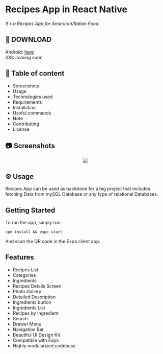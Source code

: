 # Recipes App in React Native

_It's a Recipes App for American/Italian Food._

## 📱 DOWNLOAD

Android: [here](https://expo.io/artifacts/78360755-6fcd-41fe-b844-a36ee5dfd8b3)  
IOS: _coming soon_

## 📖 Table of content

- Screenshots
- Usage
- Technologies used
- Requirements
- Installation
- Useful commands
- Note
- Contributing
- License

## 📷 Screenshots

<center><a href="https://www.instamobile.io/app-templates/food-app-template/"><img src="https://www.instamobile.io/wp-content/uploads/2019/07/Screen-Shot-2019-07-22-at-8.56.44-PM.png" /></a></center>

## ⚙️ Usage

Recipes App can be used as backbone for a big project that includes fetching Data from mySQL Database or any type of relational Databases.

## Getting Started
To run the app, simply run

``` npm install && expo start ```

And scan the QR code in the Expo client app.

## Features
- Recipes List
- Categories
- Ingredients
- Recipes Details Screen
- Photo Gallery
- Detailed Description
- Ingredients button
- Ingredients List
- Recipes by Ingredient
- Search
- Drawer Menu
- Navigation Bar
- Beautiful UI Design Kit
- Compatible with Expo
- Highly modularized codebase
